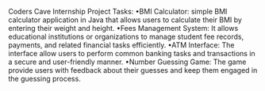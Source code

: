 Coders Cave Internship Project
Tasks:
•BMI Calculator: simple BMI calculator application in Java that allows users to calculate their BMI by entering their weight and height.
•Fees Management System: It allows educational institutions or organizations to manage student fee records, payments, and related financial tasks efficiently.
•ATM Interface: The interface allow users to perform common banking tasks and transactions in a secure and user-friendly manner.
•Number Guessing Game: The game provide users with feedback about their guesses and keep them engaged in the guessing process.
